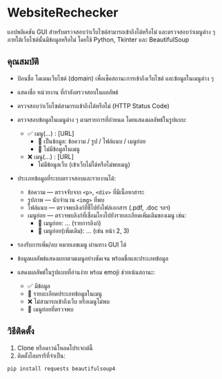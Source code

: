 # WebsiteRechecker

แอปพลิเคชัน GUI สำหรับตรวจสอบว่าเว็บไซต์สามารถเข้าถึงได้หรือไม่ และตรวจสอบว่าเมนูต่าง ๆ ภายใต้เว็บไซต์นั้นมีข้อมูลหรือไม่ โดยใช้ Python, Tkinter และ BeautifulSoup

## คุณสมบัติ

- ป้อนชื่อ โดเมนเว็บไซต์ (domain) เพื่อเช็คสถานะการเข้าถึงเว็บไซต์ และข้อมูลในเมนูต่าง ๆ
- แสดงชื่อ หน่วยงาน ที่กำลังตรวจสอบในผลลัพธ์
- ตรวจสอบว่าเว็บไซต์สามารถเข้าถึงได้หรือไม่ (HTTP Status Code)
- ตรวจสอบข้อมูลในเมนูต่าง ๆ ตามรายการที่กำหนด โดยแสดงผลลัพธ์ในรูปแบบ:
  - ✅ เมนู(...) : [URL]  
    - 📄 เป็นข้อมูล: ข้อความ / รูป / ไฟล์แนบ / เมนูย่อย  
    - 📄 ไม่มีข้อมูลในเมนู
  - ❌ เมนู(...) : [URL]  
    - ไม่มีข้อมูลเว็บ (เข้าเว็บไม่ได้หรือไม่พบเมนู)

- ประเภทข้อมูลที่ระบบตรวจสอบและรายงานได้:
  - ข้อความ — ตรวจจับจาก `<p>`, `<div>` ที่มีเนื้อหาสาระ
  - รูปภาพ — นับจำนวน `<img>` ที่พบ
  - ไฟล์แนบ — ตรวจพบลิงก์ที่ชี้ไปยังไฟล์เอกสาร (.pdf, .doc ฯลฯ)
  - เมนูย่อย — ตรวจพบลิงก์ที่เชื่อมโยงไปยังรายละเอียดเพิ่มเติมของเมนู เช่น:
    - 🔗 เมนูย่อย: ... (รายการลิงก์)
    - 🔗 เมนูย่อย(เพิ่มเติม): ... (เช่น หน้า 2, 3)

- รองรับการเพิ่ม/ลบ หมายเลขเมนู ผ่านทาง GUI ได้
- ข้อมูลผลลัพธ์แสดงแยกตามเมนูอย่างชัดเจน พร้อมชื่อและประเภทข้อมูล
- แสดงผลลัพธ์ในรูปแบบที่อ่านง่าย พร้อม emoji ช่วยเน้นสถานะ:
  - ✅ มีข้อมูล  
  - 📄 รายละเอียดประเภทข้อมูลในเมนู  
  - ❌ ไม่สามารถเข้าถึงเว็บ หรือเมนูไม่พบ  
  - 🔗 เมนูย่อยที่ตรวจพบ

## วิธีติดตั้ง

1. Clone หรือดาวน์โหลดโปรเจกต์นี้
2. ติดตั้งไลบรารีที่จำเป็น:

```bash
pip install requests beautifulsoup4
